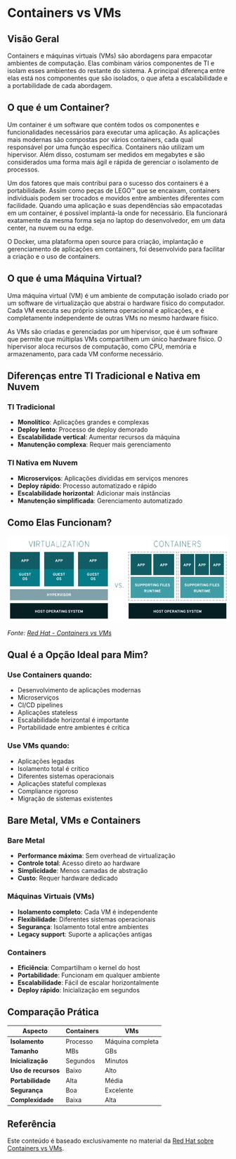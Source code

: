 # Containers vs VMs

## Visão Geral

Containers e máquinas virtuais (VMs) são abordagens para empacotar ambientes de computação. Elas combinam vários componentes de TI e isolam esses ambientes do restante do sistema. A principal diferença entre elas está nos componentes que são isolados, o que afeta a escalabilidade e a portabilidade de cada abordagem.

## O que é um Container?

Um container é um software que contém todos os componentes e funcionalidades necessários para executar uma aplicação. As aplicações mais modernas são compostas por vários containers, cada qual responsável por uma função específica. Containers não utilizam um hipervisor. Além disso, costumam ser medidos em megabytes e são considerados uma forma mais ágil e rápida de gerenciar o isolamento de processos.

Um dos fatores que mais contribui para o sucesso dos containers é a portabilidade. Assim como peças de LEGO™ que se encaixam, containers individuais podem ser trocados e movidos entre ambientes diferentes com facilidade. Quando uma aplicação e suas dependências são empacotadas em um container, é possível implantá-la onde for necessário. Ela funcionará exatamente da mesma forma seja no laptop do desenvolvedor, em um data center, na nuvem ou na edge.

O Docker, uma plataforma open source para criação, implantação e gerenciamento de aplicações em containers, foi desenvolvido para facilitar a criação e o uso de containers.

## O que é uma Máquina Virtual?

Uma máquina virtual (VM) é um ambiente de computação isolado criado por um software de virtualização que abstrai o hardware físico do computador. Cada VM executa seu próprio sistema operacional e aplicações, e é completamente independente de outras VMs no mesmo hardware físico.

As VMs são criadas e gerenciadas por um hipervisor, que é um software que permite que múltiplas VMs compartilhem um único hardware físico. O hipervisor aloca recursos de computação, como CPU, memória e armazenamento, para cada VM conforme necessário.

## Diferenças entre TI Tradicional e Nativa em Nuvem

### TI Tradicional
- **Monolítico**: Aplicações grandes e complexas
- **Deploy lento**: Processo de deploy demorado
- **Escalabilidade vertical**: Aumentar recursos da máquina
- **Manutenção complexa**: Requer mais gerenciamento

### TI Nativa em Nuvem
- **Microserviços**: Aplicações divididas em serviços menores
- **Deploy rápido**: Processo automatizado e rápido
- **Escalabilidade horizontal**: Adicionar mais instâncias
- **Manutenção simplificada**: Gerenciamento automatizado

## Como Elas Funcionam?

![Comparação entre Virtualização e Containers](../images/virtualization-vs-containers.png)

*Fonte: [Red Hat - Containers vs VMs](https://www.redhat.com/pt-br/topics/containers/containers-vs-vms)*

## Qual é a Opção Ideal para Mim?

### Use Containers quando:
- Desenvolvimento de aplicações modernas
- Microserviços
- CI/CD pipelines
- Aplicações stateless
- Escalabilidade horizontal é importante
- Portabilidade entre ambientes é crítica

### Use VMs quando:
- Aplicações legadas
- Isolamento total é crítico
- Diferentes sistemas operacionais
- Aplicações stateful complexas
- Compliance rigoroso
- Migração de sistemas existentes

## Bare Metal, VMs e Containers

### Bare Metal
- **Performance máxima**: Sem overhead de virtualização
- **Controle total**: Acesso direto ao hardware
- **Simplicidade**: Menos camadas de abstração
- **Custo**: Requer hardware dedicado

### Máquinas Virtuais (VMs)
- **Isolamento completo**: Cada VM é independente
- **Flexibilidade**: Diferentes sistemas operacionais
- **Segurança**: Isolamento total entre ambientes
- **Legacy support**: Suporte a aplicações antigas

### Containers
- **Eficiência**: Compartilham o kernel do host
- **Portabilidade**: Funcionam em qualquer ambiente
- **Escalabilidade**: Fácil de escalar horizontalmente
- **Deploy rápido**: Inicialização em segundos

## Comparação Prática

| Aspecto | Containers | VMs |
|---------|------------|-----|
| **Isolamento** | Processo | Máquina completa |
| **Tamanho** | MBs | GBs |
| **Inicialização** | Segundos | Minutos |
| **Uso de recursos** | Baixo | Alto |
| **Portabilidade** | Alta | Média |
| **Segurança** | Boa | Excelente |
| **Complexidade** | Baixa | Alta |

## Referência

Este conteúdo é baseado exclusivamente no material da [Red Hat sobre Containers vs VMs](https://www.redhat.com/pt-br/topics/containers/containers-vs-vms).